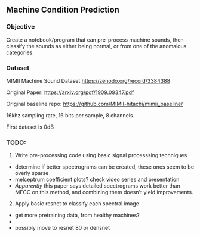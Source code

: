 ## Machine Condition Prediction

### Objective
Create a notebook/program that can pre-process machine sounds, then classify the sounds as either being normal, or from one of the anomalous categories.

### Dataset

MIMII Machine Sound Dataset
https://zenodo.org/record/3384388

Original Paper: https://arxiv.org/pdf/1909.09347.pdf

Original baseline repo: https://github.com/MIMII-hitachi/mimii_baseline/

16khz sampling rate, 16 bits per sample, 8 channels.

First dataset is 0dB

### TODO:

1. Write pre-processing code using basic signal processsing techniques
- determine if better spectrograms can be created, these ones seem to be
overly sparse
- melceptrum coefficient plots? check video series and presentation
- *Apparently* this paper says detailed spectrograms work better than MFCC
on this method, and combining them doesn't yield improvements.

2. Apply basic resnet to classify each spectral image
- get more pretraining data, from healthy machines?
- 
- possibly move to resnet 80 or densnet 
